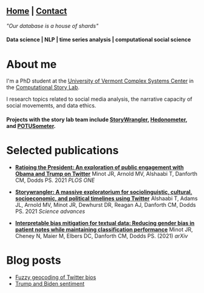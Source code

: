## [Home](index.md) | [Contact](contact.md)

_"Our database is a house of shards"_

#### Data science | NLP | time series analysis | computational social science 

# About me


I'm a PhD student at the [University of Vermont Complex Systems Center](https://twitter.com/uvmcomplexity) in the [Computational Story Lab](https://twitter.com/compstorylab).

I research topics related to social media analysis, the narrative capacity of social movememts, and data ethics.


#### Projects with the story lab team include [StoryWrangler](https://storywrangling.org), [Hedonometer](https://hedonometer.org), and [POTUSometer](http://compstorylab.org/potusometer/).

# Selected publications

- [**Ratioing the President: An exploration of public engagement with Obama and Trump on Twitter**](https://journals.plos.org/plosone/article?id=10.1371/journal.pone.0248880)
Minot JR, Arnold MV, Alshaabi T, Danforth CM, Dodds PS. 2021 _PLOS ONE_

- [**Storywrangler: A massive exploratorium for sociolinguistic, cultural, socioeconomic, and political timelines using Twitter**](https://www.science.org/doi/full/10.1126/sciadv.abe6534) 
Alshaabi T, Adams JL, Arnold MV, Minot JR, Dewhurst DR, Reagan AJ, Danforth CM, Dodds PS. 2021 _Science advances_

- [**Interpretable bias mitigation for textual data: Reducing gender bias
in patient notes while maintaining classification performance**](https://arxiv.org/pdf/2103.05841.pdf) Minot JR, Cheney N, Maier M, Elbers DC, Danforth CM, Dodds PS. (2021) _arXiv_



# Blog posts 
* [Fuzzy geocoding of Twitter bios](blog/post_1/post_1.md)
* [Trump and Biden sentiment](blog/post_2/post_2.md)




